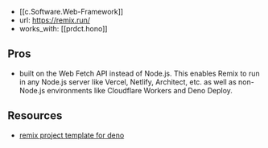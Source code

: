 
- [[c.Software.Web-Framework]]
- url: https://remix.run/
- works_with: [[prdct.hono]]

## Pros

- built on the Web Fetch API instead of Node.js. This enables Remix to run in any Node.js server like Vercel, Netlify, Architect, etc. as well as non-Node.js environments like Cloudflare Workers and Deno Deploy.

## Resources

- [remix project template for deno](https://github.com/remix-run/remix/discussions/2207)